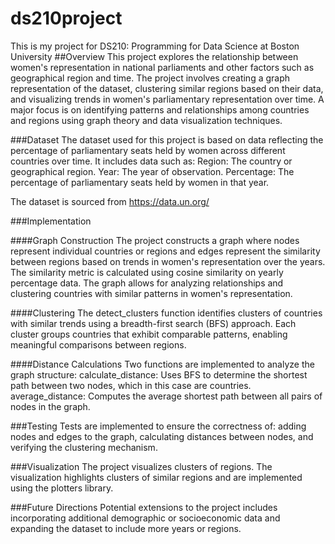 # ds210project
This is my project for DS210: Programming for Data Science at Boston University
##Overview
This project explores the relationship between women's representation in national parliaments and other factors such as geographical region and time. The project involves creating a graph representation of the dataset, clustering similar regions based on their data, and visualizing trends in women's parliamentary representation over time. A major focus is on identifying patterns and relationships among countries and regions using graph theory and data visualization techniques.

###Dataset
The dataset used for this project is based on data reflecting the percentage of parliamentary seats held by women across different countries over time. It includes data such as:
Region: The country or geographical region.
Year: The year of observation.
Percentage: The percentage of parliamentary seats held by women in that year.

The dataset is sourced from https://data.un.org/

###Implementation

####Graph Construction
The project constructs a graph where nodes represent individual countries or regions and edges represent the similarity between regions based on trends in women's representation over the years. The similarity metric is calculated using cosine similarity on yearly percentage data. The graph allows for analyzing relationships and clustering countries with similar patterns in women's representation.

####Clustering
The detect_clusters function identifies clusters of countries with similar trends using a breadth-first search (BFS) approach. Each cluster groups countries that exhibit comparable patterns, enabling meaningful comparisons between regions.

####Distance Calculations
Two functions are implemented to analyze the graph structure:
calculate_distance: Uses BFS to determine the shortest path between two nodes, which in this case are countries.
average_distance: Computes the average shortest path between all pairs of nodes in the graph.

###Testing
Tests are implemented to ensure the correctness of: adding nodes and edges to the graph, calculating distances between nodes, and verifying the clustering mechanism.

###Visualization
The project visualizes clusters of regions. The visualization highlights clusters of similar regions and are implemented using the plotters library.

###Future Directions
Potential extensions to the project includes incorporating additional demographic or socioeconomic data and expanding the dataset to include more years or regions.
